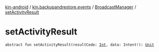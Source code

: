 [kin-android](../../index.md) / [kin.backupandrestore.events](../index.md) / [BroadcastManager](index.md) / [setActivityResult](./set-activity-result.md)

# setActivityResult

`abstract fun setActivityResult(resultCode: `[`Int`](https://kotlinlang.org/api/latest/jvm/stdlib/kotlin/-int/index.html)`, data: Intent!): `[`Unit`](https://kotlinlang.org/api/latest/jvm/stdlib/kotlin/-unit/index.html)